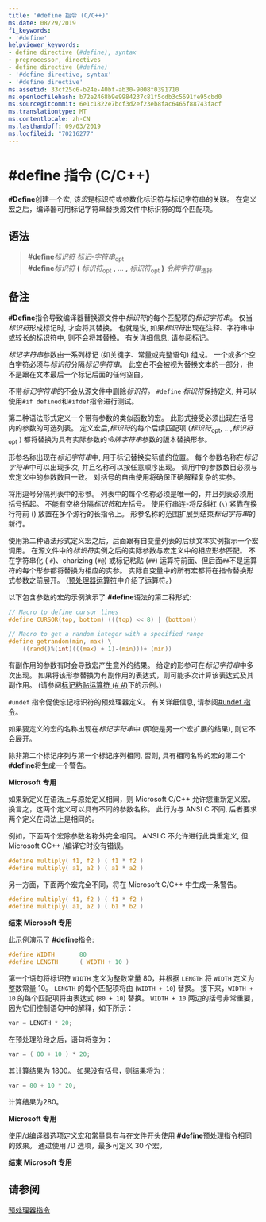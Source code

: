 ```yaml
---
title: '#define 指令 (C/C++)'
ms.date: 08/29/2019
f1_keywords:
- '#define'
helpviewer_keywords:
- define directive (#define), syntax
- preprocessor, directives
- define directive (#define)
- '#define directive, syntax'
- '#define directive'
ms.assetid: 33cf25c6-b24e-40bf-ab30-9008f0391710
ms.openlocfilehash: b72e2468b9e9984237c81f5cdb3c5691fe95cbd0
ms.sourcegitcommit: 6e1c1822e7bcf3d2ef23eb8fac6465f88743facf
ms.translationtype: MT
ms.contentlocale: zh-CN
ms.lasthandoff: 09/03/2019
ms.locfileid: "70216277"
---
```

# <a name="define-directive-cc"></a>#define 指令 (C/C++)

**#Define**创建一个宏, 该*宏*是标识符或参数化标识符与标记字符串的关联。 在定义宏之后，编译器可用标记字符串替换源文件中标识符的每个匹配项。

## <a name="syntax"></a>语法

> **#define***标识符* *标记-字符串*<sub>opt</sub>\
> **#define***标识符* **(** *标识符*<sub>opt</sub> **,** ... **,** *标识符*<sub>opt</sub> **)** *令牌字符串*<sub>选择</sub>

## <a name="remarks"></a>备注

**#Define**指令导致编译器替换源文件中*标识符*的每个匹配项的*标记字符串*。 仅当*标识符*形成标记时, 才会将其替换。 也就是说, 如果*标识符*出现在注释、字符串中或较长的标识符中, 则不会将其替换。 有关详细信息, 请参阅[标记](../cpp/tokens-cpp.md)。

*标记字符串*参数由一系列标记 (如关键字、常量或完整语句) 组成。 一个或多个空白字符必须与*标识符*分隔*标记字符串*。 此空白不会被视为替换文本的一部分，也不是跟在文本最后一个标记后面的任何空白。

不带*标记字符串*的不会从源文件中删除*标识符。* `#define` *标识符*保持定义, 并可以使用`#if defined`和`#ifdef`指令进行测试。

第二种语法形式定义一个带有参数的类似函数的宏。 此形式接受必须出现在括号内的参数的可选列表。 定义宏后,*标识符*的每个后续匹配项 (*标识符*<sub>opt</sub>, ...,*标识符*<sub>opt</sub> ) 都将替换为具有实际参数的*令牌字符串*参数的版本替换形参。

形参名称出现在*标记字符串*中, 用于标记替换实际值的位置。 每个参数名称在*标记字符串*中可以出现多次, 并且名称可以按任意顺序出现。 调用中的参数数目必须与宏定义中的参数数目一致。 对括号的自由使用将确保正确解释复杂的实参。

将用逗号分隔列表中的形参。 列表中的每个名称必须是唯一的，并且列表必须用括号括起。 不能有空格分隔*标识符*和左括号。 使用行串连-将反斜杠 (`\`) 紧靠在换行符前 () 放置在多个源行的长指令上。 形参名称的范围扩展到结束*标记字符串*的新行。

使用第二种语法形式定义宏之后，后面跟有自变量列表的后续文本实例指示一个宏调用。 在源文件中的*标识符*实例之后的实际参数与宏定义中的相应形参匹配。 不在字符串化 ( `#`)、charizing (`#@`) 或标记粘贴 (`##`) 运算符前面、但后面`##`不是运算符的每个形参都将替换为相应的实参。 实际自变量中的所有宏都将在指令替换形式参数之前展开。 ([预处理器运算符](../preprocessor/preprocessor-operators.md)中介绍了运算符。)

以下包含参数的宏的示例演示了 **#define**语法的第二种形式:

```C
// Macro to define cursor lines
#define CURSOR(top, bottom) (((top) << 8) | (bottom))

// Macro to get a random integer with a specified range
#define getrandom(min, max) \
    ((rand()%(int)(((max) + 1)-(min)))+ (min))
```

有副作用的参数有时会导致宏产生意外的结果。 给定的形参可在*标记字符串*中多次出现。 如果将该形参替换为有副作用的表达式，则可能多次计算该表达式及其副作用。 (请参阅[标记粘贴运算符 (# #)](../preprocessor/token-pasting-operator-hash-hash.md)下的示例。)

`#undef` 指令促使忘记标识符的预处理器定义。 有关详细信息, 请参阅[#undef 指令](../preprocessor/hash-undef-directive-c-cpp.md)。

如果要定义的宏的名称出现在*标记字符串*中 (即使是另一个宏扩展的结果), 则它不会展开。

除非第二个标记序列与第一个标记序列相同, 否则, 具有相同名称的宏的第二个 **#define**将生成一个警告。

**Microsoft 专用**

如果新定义在语法上与原始定义相同，则 Microsoft C/C++ 允许您重新定义宏。 换言之，这两个定义可以具有不同的参数名称。 此行为与 ANSI C 不同, 后者要求两个定义在词法上是相同的。

例如，下面两个宏除参数名称外完全相同。 ANSI C 不允许进行此类重定义, 但 Microsoft CC++ /编译它时没有错误。

```C
#define multiply( f1, f2 ) ( f1 * f2 )
#define multiply( a1, a2 ) ( a1 * a2 )
```

另一方面，下面两个宏完全不同，将在 Microsoft C/C++ 中生成一条警告。

```C
#define multiply( f1, f2 ) ( f1 * f2 )
#define multiply( a1, a2 ) ( b1 * b2 )
```

**结束 Microsoft 专用**

此示例演示了 **#define**指令:

```C
#define WIDTH       80
#define LENGTH      ( WIDTH + 10 )
```

第一个语句将标识符 `WIDTH` 定义为整数常量 80，并根据 `LENGTH` 将 `WIDTH` 定义为整数常量 10。 `LENGTH` 的每个匹配项将由 (`WIDTH + 10`) 替换。 接下来，`WIDTH + 10` 的每个匹配项将由表达式 (`80 + 10`) 替换。 `WIDTH + 10` 两边的括号非常重要，因为它们控制语句中的解释，如下所示：

```C
var = LENGTH * 20;
```

在预处理阶段之后，语句将变为：

```C
var = ( 80 + 10 ) * 20;
```

其计算结果为 1800。 如果没有括号，则结果将为：

```C
var = 80 + 10 * 20;
```

计算结果为280。

**Microsoft 专用**

使用[/d](../build/reference/d-preprocessor-definitions.md)编译器选项定义宏和常量具有与在文件开头使用 **#define**预处理指令相同的效果。 通过使用 /D 选项，最多可定义 30 个宏。

**结束 Microsoft 专用**

## <a name="see-also"></a>请参阅

[预处理器指令](../preprocessor/preprocessor-directives.md)

